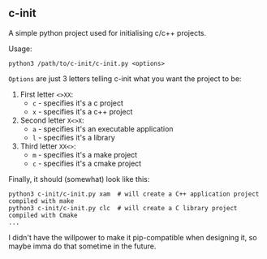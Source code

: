 ## c-init

A simple python project used for initialising c/c++ projects.

Usage:
```
python3 /path/to/c-init/c-init.py <options>
```

`Options` are just 3 letters telling c-init what you want the project to be:
1. First letter `<>XX`:
	- `c` - specifies it's a c project
	- `x` - specifies it's a c++ project
2. Second letter `X<>X`:
	- `a` - specifies it's an executable application
	- `l` - specifies it's a library
3. Third letter `XX<>`:
	- `m` - specifies it's a make project
	- `c` - specifies it's a cmake project

Finally, it should (somewhat) look like this:
```
python3 c-init/c-init.py xam  # will create a C++ application project compiled with make 
python3 c-init/c-init.py clc  # will create a C library project compiled with Cmake
...
```

I didn't have the willpower to make it pip-compatible when designing it, so maybe imma do that sometime in the future.